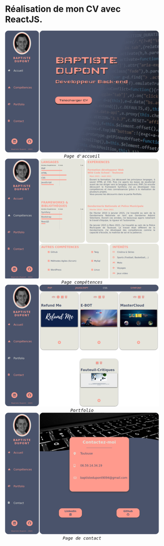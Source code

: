<h1>Réalisation de mon CV avec ReactJS.</h1>

<p align='center'>
  <kbd>
    <img src='/accueil.png'/> <br>
    <i> Page d'accueil</i>
  </kbd>
  <kbd>
    <img src='/compétences.png'/> <br>
    <i> Page compétences</i>
  </kbd>
  <kbd>
    <img src='/portfolio.png'/> <br>
    <i> Portfolio</i>
  </kbd>
  <kbd>
    <img src='/contact.png'/> <br>
    <i> Page de contact</i>
  </kbd>
 </p>
